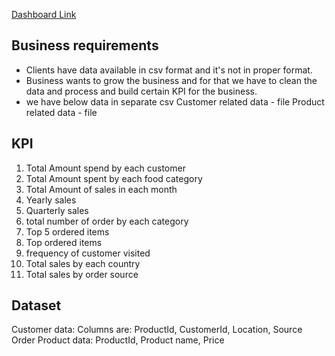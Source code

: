 [Dashboard Link](https://databricks-prod-cloudfront.cloud.databricks.com/public/4027ec902e239c93eaaa8714f173bcfc/605784420650752/3886934524211624/1719414674763939/latest.html)
## Business requirements
- Clients have data available in csv format and it's not in proper format.
- Business wants to grow the business and for that we have to clean the data and process and build certain KPI for the business.
- we have below data in separate csv
Customer related data - file
Product related data - file

## KPI
1. Total Amount spend by each customer
2. Total Amount spent by each food category
3. Total Amount of sales in each month
4. Yearly sales
5. Quarterly sales
6. total number of order by each category
7. Top 5 ordered items
8. Top ordered items
9. frequency of customer visited
10. Total sales by each country
11. Total sales by order source

## Dataset
Customer data:
Columns are: ProductId, CustomerId, Location, Source Order
Product data: ProductId, Product name, Price
